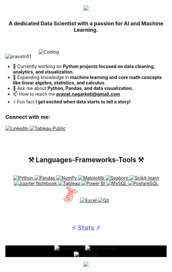 <h1 align="center">
    <img src="https://readme-typing-svg.herokuapp.com/?font=Righteous&size=35&center=true&vCenter=true&width=500&height=70&duration=2500&lines=Hi+There!+👋;+I'm+Pravat+Nagarkoti!&color=7e7fe0" />
</h1>

<h3 align="center">A dedicated Data Scientist with a passion for AI and Machine Learning.</h3>
<br>
<br>
<img align="right" alt="Coding" width="400" src="https://media3.giphy.com/media/v1.Y2lkPTc5MGI3NjExbGJhM2dzNGRubGowNWE0aXV5ZTVnZXhmZHAxeHgxZGRud2R3MXJjeSZlcD12MV9pbnRlcm5hbF9naWZfYnlfaWQmY3Q9Zw/l46Cy1rHbQ92uuLXa/giphy.webp">
<p align="left"> <img src="https://komarev.com/ghpvc/?username=pravatn01&label=Profile%20views&color=0e75b6&style=flat" alt="pravatn01" /> </p>
<!-- <p align="left"> <a href="https://visitcount.itsvg.in">
    <img src="https://visitcount.itsvg.in/api?id=pravatn01&icon=8&color=6" alt="Visitor Count" />
</a></p> -->

- 🔭 Currently working on **Python projects focused on data cleaning, analytics, and visualization.**  
- 🌱 Expanding knowledge in **machine learning and core math concepts like linear algebra, statistics, and calculus.**  
- 💬 Ask me about **Python, Pandas, and data visualization.**
- 📫 How to reach me **pravat.nagarkoti@gmail.com**
- ⚡ Fun fact **I get excited when data starts to tell a story!**
<h3 align="left">Connect with me:</h3>
<p align="left">
    <a href="https://www.linkedin.com/in/pravat-nagarkoti-786177308/" target="_blank">
        <img src="https://img.shields.io/badge/LinkedIn-0077B5?style=for-the-badge&logo=linkedin&logoColor=white" alt="LinkedIn"/>
<!--     </a>
    <a href="https://kaggle.com/pravatnagarkoti" target="_blank">
        <img src="https://img.shields.io/badge/Kaggle-20BEFF?style=for-the-badge&logo=kaggle&logoColor=white" alt="Kaggle"/>
    </a> -->
    <a href="https://public.tableau.com/app/profile/pravat.nagarkoti/vizzes" target="_blank">
        <img src="https://img.shields.io/badge/Tableau-E97627?style=for-the-badge&logo=tableau&logoColor=white" alt="Tableau Public"/>
    </a>
</p>
<br>
<br>
<h2 align="center">⚒️ Languages-Frameworks-Tools ⚒️</h2>
<br/>
<div align="center">
    <a href="https://en.wikipedia.org/wiki/Python_(programming_language)" target="_blank">
        <img src="https://img.icons8.com/?size=100&id=13441&format=png&color=000000" alt="Python" width="50" height="50"/>
    </a>
    <a href="https://en.wikipedia.org/wiki/Pandas_(software)" target="_blank">
        <img src="https://img.icons8.com/?size=100&id=xSkewUSqtErH&format=png&color=000000" alt="Pandas" width="50" height="50"/>
    </a>
    <a href="https://en.wikipedia.org/wiki/NumPy" target="_blank">
        <img src="https://img.icons8.com/?size=100&id=aR9CXyMagKIS&format=png&color=000000" alt="NumPy" width="50" height="50"/>
    </a>
    <a href="https://en.wikipedia.org/wiki/Matplotlib" target="_blank">
        <img src="https://upload.wikimedia.org/wikipedia/commons/thumb/0/01/Created_with_Matplotlib-logo.svg/2048px-Created_with_Matplotlib-logo.svg.png" alt="Matplotlib" width="50" height="50"/>
    </a>
    <a href="https://en.wikipedia.org/wiki/Seaborn_(software)" target="_blank">
        <img src="https://cdn.worldvectorlogo.com/logos/seaborn-1.svg" alt="Seaborn" width="50" height="50"/>
    </a>
    <a href="https://en.wikipedia.org/wiki/Scikit-learn" target="_blank">
        <img src="https://upload.wikimedia.org/wikipedia/commons/0/05/Scikit_learn_logo_small.svg" alt="Scikit-learn" width="70" height="50"/>
    </a>
<a href="https://en.wikipedia.org/wiki/Jupyter_Notebook" target="_blank">
    <img src="https://upload.wikimedia.org/wikipedia/commons/3/38/Jupyter_logo.svg" alt="Jupyter Notebook" width="60" height="50"/>
</a>
    <a href="https://en.wikipedia.org/wiki/Tableau_Software" target="_blank">
        <img src="https://img.icons8.com/?size=100&id=9Kvi1p1F0tUo&format=png&color=000000" alt="Tableau" width="50" height="50"/>
    </a>
    <a href="https://en.wikipedia.org/wiki/Power_BI" target="_blank">
        <img src="https://img.icons8.com/?size=100&id=3sGOUDo9nJ4k&format=png&color=000000" alt="Power BI" width="50" height="50"/>
    </a>
    <a href="https://en.wikipedia.org/wiki/MySQL" target="_blank">
        <img src="https://www.mysql.com/common/logos/logo-mysql-170x115.png" alt="MySQL" width="70" height="50"/>
    </a>
    <a href="https://en.wikipedia.org/wiki/PostgreSQL" target="_blank">
        <img src="https://img.icons8.com/?size=100&id=38561&format=png&color=000000" alt="PostgreSQL" width="50" height="50"/>
    </a>
        <a href="https://en.wikipedia.org/wiki/Microsoft_SQL_Server" target="_blank">
        <img src="https://raw.githubusercontent.com/devicons/devicon/master/icons/microsoftsqlserver/microsoftsqlserver-plain.svg" alt="MS SQL Server" width="50" height="50"/>
    </a>
    <a href="https://en.wikipedia.org/wiki/Microsoft_Excel" target="_blank">
        <img src="https://img.icons8.com/?size=100&id=117561&format=png&color=000000" alt="Excel" width="50" height="50"/>
    </a>
    <a href="https://en.wikipedia.org/wiki/Git" target="_blank">
        <img src="https://img.icons8.com/?size=100&id=20906&format=png&color=000000" alt="Git" width="50" height="50"/>
    </a>
</div>

<br>
<br>
<h2 align="center" style="color:#7e7fe0;">⚡ Stats ⚡</h2>
<br>
<div align="center" style="background-color:#000000;">
  <img width=400 src="https://github-readme-streak-stats.herokuapp.com/?user=pravatn01&count_private=true&theme=react&border_radius=10&date_format=M%20j%5B%2C%20Y%5D&stroke=FFFFFF&ring=7e7fe0&fire=7e7fe0&sideNums=7e7fe0&currStreakNum=7e7fe0&currStreakLabel=7e7fe0&sideLabels=7e7fe0&dates=FFFFFF&background=000000" alt="streak stats"/>
  <img width=400 src="https://github-readme-stats.vercel.app/api?username=pravatn01&count_private=true&show_icons=true&theme=react&rank_icon=github&border_radius=10&title_color=7e7fe0&icon_color=7e7fe0&text_color=FFFFFF&bg_color=000000" alt="readme stats" />
  <br/>
  <img width=360 align="center" src="https://github-readme-stats.vercel.app/api/top-langs/?username=pravatn01&hide=HTML&langs_count=8&layout=compact&theme=react&border_radius=10&title_color=7e7fe0&text_color=FFFFFF&bg_color=000000" alt="top langs" />
</div>


<p align="center">
    <img src="https://capsule-render.vercel.app/api?type=waving&color=7e7fe0&height=100&section=footer"/>
</p>


